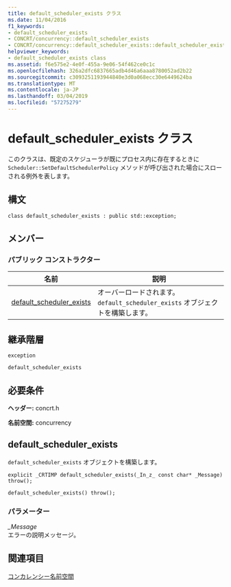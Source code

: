 ```yaml
---
title: default_scheduler_exists クラス
ms.date: 11/04/2016
f1_keywords:
- default_scheduler_exists
- CONCRT/concurrency::default_scheduler_exists
- CONCRT/concurrency::default_scheduler_exists::default_scheduler_exists
helpviewer_keywords:
- default_scheduler_exists class
ms.assetid: f6e575e2-4e0f-455a-9e06-54f462ce0c1c
ms.openlocfilehash: 326a2dfc6837665adb4d46a6aaa8780052ad2b22
ms.sourcegitcommit: c3093251193944840e3d0a068ecc30e6449624ba
ms.translationtype: MT
ms.contentlocale: ja-JP
ms.lasthandoff: 03/04/2019
ms.locfileid: "57275279"
---
```

# <a name="defaultschedulerexists-class"></a>default_scheduler_exists クラス

このクラスは、既定のスケジューラが既にプロセス内に存在するときに `Scheduler::SetDefaultSchedulerPolicy` メソッドが呼び出された場合にスローされる例外を表します。

## <a name="syntax"></a>構文

```
class default_scheduler_exists : public std::exception;
```

## <a name="members"></a>メンバー

### <a name="public-constructors"></a>パブリック コンストラクター

|名前|説明|
|----------|-----------------|
|[default_scheduler_exists](#ctor)|オーバーロードされます。 `default_scheduler_exists` オブジェクトを構築します。|

## <a name="inheritance-hierarchy"></a>継承階層

`exception`

`default_scheduler_exists`

## <a name="requirements"></a>必要条件

**ヘッダー:** concrt.h

**名前空間:** concurrency

##  <a name="ctor"></a> default_scheduler_exists

`default_scheduler_exists` オブジェクトを構築します。

```
explicit _CRTIMP default_scheduler_exists(_In_z_ const char* _Message) throw();

default_scheduler_exists() throw();
```

### <a name="parameters"></a>パラメーター

*_Message*<br/>
エラーの説明メッセージ。

## <a name="see-also"></a>関連項目

[コンカレンシー名前空間](concurrency-namespace.md)
